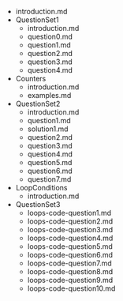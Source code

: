 - introduction.md
- QuestionSet1
  - introduction.md
  - question0.md
  - question1.md
  - question2.md
  - question3.md
  - question4.md
- Counters
  - introduction.md
  - examples.md
- QuestionSet2
  - introduction.md
  - question1.md
  - solution1.md
  - question2.md
  - question3.md
  - question4.md
  - question5.md
  - question6.md
  - question7.md
- LoopConditions
  - introduction.md
- QuestionSet3
  - loops-code-question1.md
  - loops-code-question2.md
  - loops-code-question3.md
  - loops-code-question4.md
  - loops-code-question5.md
  - loops-code-question6.md
  - loops-code-question7.md
  - loops-code-question8.md
  - loops-code-question9.md
  - loops-code-question10.md

